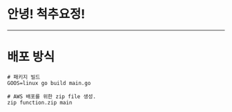 
# 안녕! 척추요정!


---
# 배포 방식

```
# 패키지 빌드 
GOOS=linux go build main.go

# AWS 배포를 위한 zip file 생성.
zip function.zip main
```